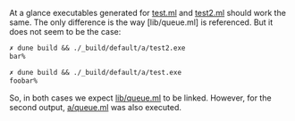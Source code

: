 At a glance executables generated for [test.ml](a/test.ml) and [test2.ml](a/test2.ml) should work the same. The only difference is the way [lib/queue.ml] is referenced. But it does not seem to be the case: 


```ocaml                                                                                                                                         
✗ dune build && ./_build/default/a/test2.exe
bar%  

✗ dune build && ./_build/default/a/test.exe
foobar%                                        
```

So, in both cases we expect [lib/queue.ml](lib/queue.ml) to be linked. However, for the second output, [a/queue.ml](a/queue.ml) was also executed.